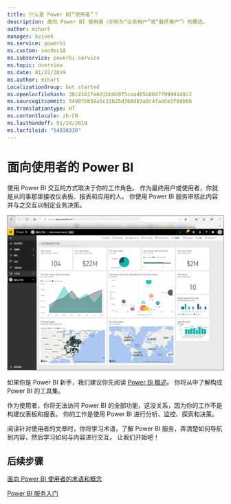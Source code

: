 ```yaml
---
title: 什么是 Power BI“使用者”？
description: 面向 Power BI 使用者（亦称为“业务用户”或“最终用户”）的概述。
author: mihart
manager: kvivek
ms.service: powerbi
ms.custom: seodec18
ms.subservice: powerbi-service
ms.topic: overview
ms.date: 01/22/2019
ms.author: mihart
LocalizationGroup: Get started
ms.openlocfilehash: 38c2161fe0d1bb02975caa405b8047799991d8c2
ms.sourcegitcommit: 54907bb59a5c31b25d368d83a0c4faa5e2f0db66
ms.translationtype: HT
ms.contentlocale: zh-CN
ms.lasthandoff: 01/24/2019
ms.locfileid: "54838338"
---
```

<!-- fold this topic into existing topics -->
# <a name="power-bi-for-consumers"></a>面向使用者的 Power BI
使用 Power BI 交互的方式取决于你的工作角色。 作为最终用户或使用者，你就是从同事那里接收仪表板、报表和应用的人。 你使用 Power BI 服务审核此内容并与之交互以制定业务决策。

![Power BI 仪表板](media/end-user-consumer/power-bi-service.png)

如果你是 Power BI 新手，我们建议你先阅读 [Power BI 概述](../power-bi-overview.md)。 你将从中了解构成 Power BI 的工具集。

作为使用者，你将无法访问 Power BI 的全部功能，这没关系，因为你的工作不是构建仪表板和报表。 你的工作是使用 Power BI 进行分析、监控、探索和决策。

阅读针对使用者的文章时，你将学习术语，了解 Power BI 服务，弄清楚如何导航到内容，然后学习如何与内容进行交互。  让我们开始吧！

## <a name="next-steps"></a>后续步骤

[面向 Power BI 使用者的术语和概念](end-user-basic-concepts.md)

<!-- [Get started guide for *consumers*] -->
[Power BI 服务入门](../service-get-started.md)

